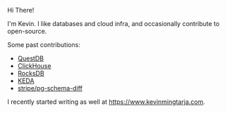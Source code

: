 Hi There!

I'm Kevin. I like databases and cloud infra, and occasionally contribute to open-source.

Some past contributions:
- [QuestDB](https://github.com/questdb/questdb/commits?author=kevinmingtarja)
- [ClickHouse](https://github.com/ClickHouse/ClickHouse/commits?author=kevinmingtarja)
- [RocksDB](https://github.com/facebook/rocksdb/commits?author=kevinmingtarja)
- [KEDA](https://github.com/kedacore/keda/commits?author=kevinmingtarja)
- [stripe/pg-schema-diff](https://github.com/stripe/pg-schema-diff/commits?author=kevinmingtarja)

I recently started writing as well at https://www.kevinmingtarja.com.
